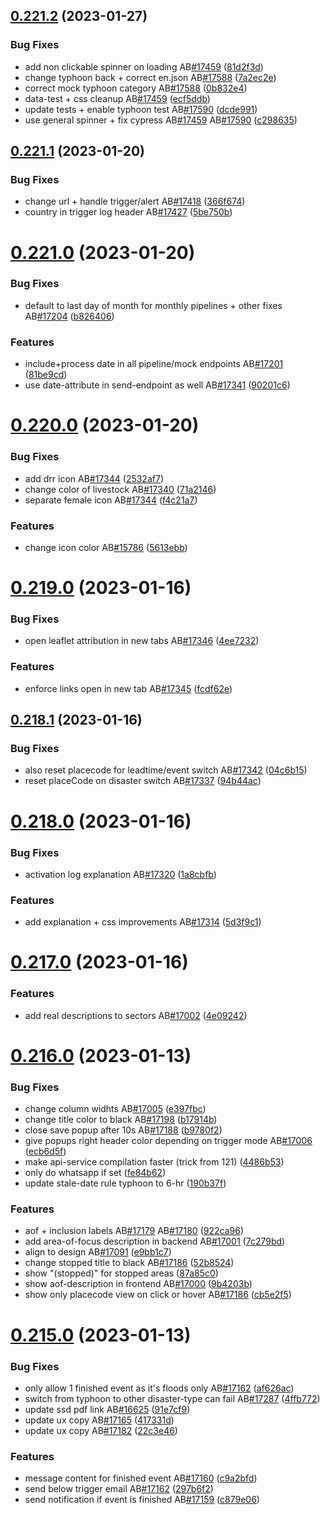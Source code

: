 ## [0.221.2](https://github.com/rodekruis/IBF-system/compare/v0.221.1...v0.221.2) (2023-01-27)


### Bug Fixes

* add non clickable spinner on loading AB[#17459](https://github.com/rodekruis/IBF-system/issues/17459) ([81d2f3d](https://github.com/rodekruis/IBF-system/commit/81d2f3d7cc6876346b6d671c47cb26733be9000a))
* change typhoon back + correct en.json AB[#17588](https://github.com/rodekruis/IBF-system/issues/17588) ([7a2ec2e](https://github.com/rodekruis/IBF-system/commit/7a2ec2e34eddb7cfd19ce4393f76e4365b0cce2d))
* correct mock typhoon category AB[#17588](https://github.com/rodekruis/IBF-system/issues/17588) ([0b832e4](https://github.com/rodekruis/IBF-system/commit/0b832e454ecbbca1862264a5abb1ce00bf0a2a46))
* data-test + css cleanup AB[#17459](https://github.com/rodekruis/IBF-system/issues/17459) ([ecf5ddb](https://github.com/rodekruis/IBF-system/commit/ecf5ddb7fb28b9594e17934f8c87abf26010270f))
* update tests + enable typhoon test AB[#17590](https://github.com/rodekruis/IBF-system/issues/17590) ([dcde991](https://github.com/rodekruis/IBF-system/commit/dcde9915a526d45e3b6d7a4f81df16c0bb9c5184))
* use general spinner + fix cypress AB[#17459](https://github.com/rodekruis/IBF-system/issues/17459) AB[#17590](https://github.com/rodekruis/IBF-system/issues/17590) ([c298635](https://github.com/rodekruis/IBF-system/commit/c298635988e51444a19237e341b234bbe432be3d))



## [0.221.1](https://github.com/rodekruis/IBF-system/compare/v0.221.0...v0.221.1) (2023-01-20)


### Bug Fixes

* change url + handle trigger/alert AB[#17418](https://github.com/rodekruis/IBF-system/issues/17418) ([366f674](https://github.com/rodekruis/IBF-system/commit/366f6741edf908e397707197eb2e753de2d5c256))
* country in trigger log header AB[#17427](https://github.com/rodekruis/IBF-system/issues/17427) ([5be750b](https://github.com/rodekruis/IBF-system/commit/5be750b4ede05a14061da7cbe8881ea1b6990f7e))



# [0.221.0](https://github.com/rodekruis/IBF-system/compare/v0.220.0...v0.221.0) (2023-01-20)


### Bug Fixes

* default to last day of month for monthly pipelines + other fixes AB[#17204](https://github.com/rodekruis/IBF-system/issues/17204) ([b826406](https://github.com/rodekruis/IBF-system/commit/b82640661f2fe6be5b435d7ae99921c4646e00e1))


### Features

* include+process date in all pipeline/mock endpoints AB[#17201](https://github.com/rodekruis/IBF-system/issues/17201) ([81be9cd](https://github.com/rodekruis/IBF-system/commit/81be9cd0f7300ab1951b04b2cc368e17e71ba48b))
* use date-attribute in send-endpoint as well AB[#17341](https://github.com/rodekruis/IBF-system/issues/17341) ([90201c6](https://github.com/rodekruis/IBF-system/commit/90201c667c6a8f186193b524f20e24c9517cae4c))



# [0.220.0](https://github.com/rodekruis/IBF-system/compare/v0.219.0...v0.220.0) (2023-01-20)


### Bug Fixes

* add drr icon AB[#17344](https://github.com/rodekruis/IBF-system/issues/17344) ([2532af7](https://github.com/rodekruis/IBF-system/commit/2532af7c113ec5b3507662a793dc79131223f254))
* change color of livestock AB[#17340](https://github.com/rodekruis/IBF-system/issues/17340) ([71a2146](https://github.com/rodekruis/IBF-system/commit/71a214639864148b8286e3f6146255effebcba76))
* separate female icon AB[#17344](https://github.com/rodekruis/IBF-system/issues/17344) ([f4c21a7](https://github.com/rodekruis/IBF-system/commit/f4c21a7f7b8d2ba0ceffca8abf7ee8fe4f2d4c95))


### Features

* change icon color AB[#15786](https://github.com/rodekruis/IBF-system/issues/15786) ([5613ebb](https://github.com/rodekruis/IBF-system/commit/5613ebbca49a7ba5b4f33fe7505828177052d19c))



# [0.219.0](https://github.com/rodekruis/IBF-system/compare/v0.218.1...v0.219.0) (2023-01-16)


### Bug Fixes

* open leaflet attribution in new tabs AB[#17346](https://github.com/rodekruis/IBF-system/issues/17346) ([4ee7232](https://github.com/rodekruis/IBF-system/commit/4ee7232e8f6b398dd6c58bba2f4f10fabbc9aa96))


### Features

* enforce links open in new tab AB[#17345](https://github.com/rodekruis/IBF-system/issues/17345) ([fcdf62e](https://github.com/rodekruis/IBF-system/commit/fcdf62e0471d07238607fb55a8ac716ba9945b8f))



## [0.218.1](https://github.com/rodekruis/IBF-system/compare/v0.218.0...v0.218.1) (2023-01-16)


### Bug Fixes

* also reset placecode for leadtime/event switch AB[#17342](https://github.com/rodekruis/IBF-system/issues/17342) ([04c6b15](https://github.com/rodekruis/IBF-system/commit/04c6b1550b3d092c06242fa9ef4370bb6068abc3))
* reset placeCode on disaster switch AB[#17337](https://github.com/rodekruis/IBF-system/issues/17337) ([94b44ac](https://github.com/rodekruis/IBF-system/commit/94b44accaf04de32946075f01da3cb7bdfbc7d37))



# [0.218.0](https://github.com/rodekruis/IBF-system/compare/v0.217.0...v0.218.0) (2023-01-16)


### Bug Fixes

* activation log explanation AB[#17320](https://github.com/rodekruis/IBF-system/issues/17320) ([1a8cbfb](https://github.com/rodekruis/IBF-system/commit/1a8cbfb71fbf690c3cb0caec386aec6f889cb904))


### Features

* add explanation + css improvements AB[#17314](https://github.com/rodekruis/IBF-system/issues/17314) ([5d3f9c1](https://github.com/rodekruis/IBF-system/commit/5d3f9c1aa9893a09d8cb9538a83bf9323ec016d3))



# [0.217.0](https://github.com/rodekruis/IBF-system/compare/v0.216.0...v0.217.0) (2023-01-16)


### Features

* add real descriptions to sectors AB[#17002](https://github.com/rodekruis/IBF-system/issues/17002) ([4e09242](https://github.com/rodekruis/IBF-system/commit/4e09242083840db7d18b0481b8145e69c60cd8f5))



# [0.216.0](https://github.com/rodekruis/IBF-system/compare/v0.215.0...v0.216.0) (2023-01-13)


### Bug Fixes

* change column widhts AB[#17005](https://github.com/rodekruis/IBF-system/issues/17005) ([e397fbc](https://github.com/rodekruis/IBF-system/commit/e397fbc42c084ca1d667efc1a0a555f11ee4942d))
* change title color to black AB[#17198](https://github.com/rodekruis/IBF-system/issues/17198) ([b17914b](https://github.com/rodekruis/IBF-system/commit/b17914b668905b0b45b583800ce14ae3ab1f7915))
* close save popup after 10s AB[#17188](https://github.com/rodekruis/IBF-system/issues/17188) ([b9780f2](https://github.com/rodekruis/IBF-system/commit/b9780f206919e301a842ef2d40bf1fbd970a94e7))
* give popups right header color depending on trigger mode AB[#17006](https://github.com/rodekruis/IBF-system/issues/17006) ([ecb6d5f](https://github.com/rodekruis/IBF-system/commit/ecb6d5f9c18b4997c356e6eba4a1c49eb46105a2))
* make api-service compilation faster (trick from 121) ([4486b53](https://github.com/rodekruis/IBF-system/commit/4486b53d72c2ae8d6d699b87523687f517abce9b))
* only do whatsapp if set ([fe84b62](https://github.com/rodekruis/IBF-system/commit/fe84b622c931040263459643ec0ffffc7c6c6391))
* update stale-date rule typhoon to 6-hr ([190b37f](https://github.com/rodekruis/IBF-system/commit/190b37f430586cd8a6f5970124ec26b7c5e9e679))


### Features

*  aof + inclusion labels AB[#17179](https://github.com/rodekruis/IBF-system/issues/17179) AB[#17180](https://github.com/rodekruis/IBF-system/issues/17180) ([922ca96](https://github.com/rodekruis/IBF-system/commit/922ca961e25c679e503a406def531dabb09f4e2e))
* add area-of-focus description in backend AB[#17001](https://github.com/rodekruis/IBF-system/issues/17001) ([7c279bd](https://github.com/rodekruis/IBF-system/commit/7c279bd40977dc6f03013cac8fdf97eba9bb26fb))
* align to design AB[#17091](https://github.com/rodekruis/IBF-system/issues/17091) ([e9bb1c7](https://github.com/rodekruis/IBF-system/commit/e9bb1c7ff0151d1bc88649bfd343a72abb13155c))
* change stopped title to black AB[#17186](https://github.com/rodekruis/IBF-system/issues/17186) ([52b8524](https://github.com/rodekruis/IBF-system/commit/52b8524a241064ea00a030d382e1a9c3372d34e7))
* show "(stopped)" for stopped areas ([87a85c0](https://github.com/rodekruis/IBF-system/commit/87a85c0f027cac94b490e62b6ac49198f6df665d))
* show aof-description in frontend AB[#17000](https://github.com/rodekruis/IBF-system/issues/17000) ([9b4203b](https://github.com/rodekruis/IBF-system/commit/9b4203b9728754121cdf3e3feafc1c842de77c8f))
* show only placecode view on click or hover AB[#17186](https://github.com/rodekruis/IBF-system/issues/17186) ([cb5e2f5](https://github.com/rodekruis/IBF-system/commit/cb5e2f5aadde779165a2a70ef9950f7e62a6ca77))



# [0.215.0](https://github.com/rodekruis/IBF-system/compare/v0.214.0...v0.215.0) (2023-01-13)


### Bug Fixes

* only allow 1 finished event as it's floods only AB[#17162](https://github.com/rodekruis/IBF-system/issues/17162) ([af626ac](https://github.com/rodekruis/IBF-system/commit/af626aca38716b0ce1edcff669be87391e9929a2))
* switch from typhoon to other disaster-type can fail AB[#17287](https://github.com/rodekruis/IBF-system/issues/17287) ([4ffb772](https://github.com/rodekruis/IBF-system/commit/4ffb77294fd1e5399106ffbe8212bb6a424ec810))
* update ssd pdf link AB[#16625](https://github.com/rodekruis/IBF-system/issues/16625) ([91e7cf9](https://github.com/rodekruis/IBF-system/commit/91e7cf92a364a2eda4fc421a3d938e71b0dd30ad))
* update ux copy AB[#17165](https://github.com/rodekruis/IBF-system/issues/17165) ([417331d](https://github.com/rodekruis/IBF-system/commit/417331d1891ce7dd8b2c6f1c2235f83a6e56dd3a))
* update ux copy AB[#17182](https://github.com/rodekruis/IBF-system/issues/17182) ([22c3e46](https://github.com/rodekruis/IBF-system/commit/22c3e468ab8ad473fb962e179ed1262ff67fbfae))


### Features

* message content for finished event AB[#17160](https://github.com/rodekruis/IBF-system/issues/17160) ([c9a2bfd](https://github.com/rodekruis/IBF-system/commit/c9a2bfdc8b54e5b58f2d0731ef14ae8595c8cf21))
* send below trigger email AB[#17162](https://github.com/rodekruis/IBF-system/issues/17162) ([297b6f2](https://github.com/rodekruis/IBF-system/commit/297b6f23b81b7c16fed627249bfb07a4dd0131b0))
* send notification if event is finished AB[#17159](https://github.com/rodekruis/IBF-system/issues/17159) ([c879e06](https://github.com/rodekruis/IBF-system/commit/c879e0673e78859f5eab05510c0ab6940eb5de38))



